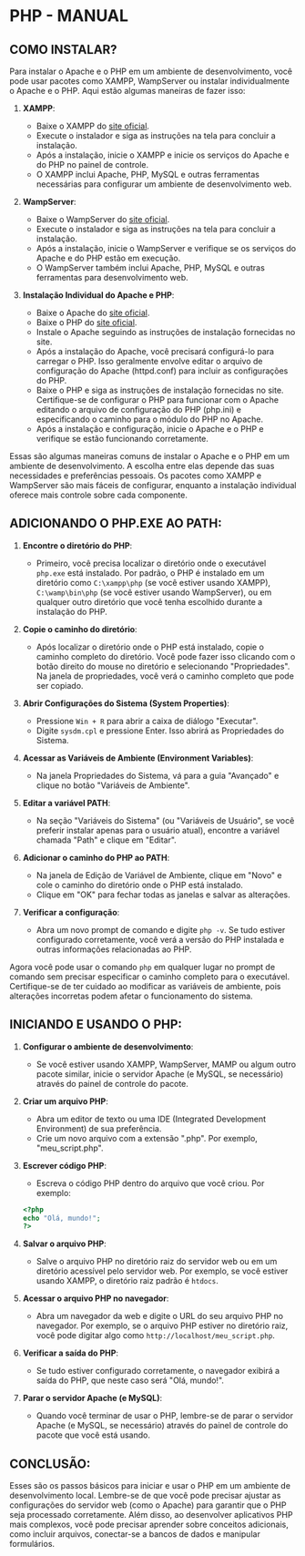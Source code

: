 # PHP - MANUAL
## COMO INSTALAR?
Para instalar o Apache e o PHP em um ambiente de desenvolvimento, você pode usar pacotes como XAMPP, WampServer ou instalar individualmente o Apache e o PHP. Aqui estão algumas maneiras de fazer isso:

1. **XAMPP**:

   - Baixe o XAMPP do [site oficial](https://www.apachefriends.org/pt_br/index.html).
   - Execute o instalador e siga as instruções na tela para concluir a instalação.
   - Após a instalação, inicie o XAMPP e inicie os serviços do Apache e do PHP no painel de controle.
   - O XAMPP inclui Apache, PHP, MySQL e outras ferramentas necessárias para configurar um ambiente de desenvolvimento web.

2. **WampServer**:

   - Baixe o WampServer do [site oficial](https://www.wampserver.com/en/).
   - Execute o instalador e siga as instruções na tela para concluir a instalação.
   - Após a instalação, inicie o WampServer e verifique se os serviços do Apache e do PHP estão em execução.
   - O WampServer também inclui Apache, PHP, MySQL e outras ferramentas para desenvolvimento web.

3. **Instalação Individual do Apache e PHP**:

   - Baixe o Apache do [site oficial](https://httpd.apache.org/download.cgi).
   - Baixe o PHP do [site oficial](https://www.php.net/downloads).
   - Instale o Apache seguindo as instruções de instalação fornecidas no site.
   - Após a instalação do Apache, você precisará configurá-lo para carregar o PHP. Isso geralmente envolve editar o arquivo de configuração do Apache (httpd.conf) para incluir as configurações do PHP.
   - Baixe o PHP e siga as instruções de instalação fornecidas no site. Certifique-se de configurar o PHP para funcionar com o Apache editando o arquivo de configuração do PHP (php.ini) e especificando o caminho para o módulo do PHP no Apache.
   - Após a instalação e configuração, inicie o Apache e o PHP e verifique se estão funcionando corretamente.

Essas são algumas maneiras comuns de instalar o Apache e o PHP em um ambiente de desenvolvimento. A escolha entre elas depende das suas necessidades e preferências pessoais. Os pacotes como XAMPP e WampServer são mais fáceis de configurar, enquanto a instalação individual oferece mais controle sobre cada componente.

## ADICIONANDO O PHP.EXE AO PATH:
1. **Encontre o diretório do PHP**:
   - Primeiro, você precisa localizar o diretório onde o executável `php.exe` está instalado. Por padrão, o PHP é instalado em um diretório como `C:\xampp\php` (se você estiver usando XAMPP), `C:\wamp\bin\php` (se você estiver usando WampServer), ou em qualquer outro diretório que você tenha escolhido durante a instalação do PHP.

2. **Copie o caminho do diretório**:
   - Após localizar o diretório onde o PHP está instalado, copie o caminho completo do diretório. Você pode fazer isso clicando com o botão direito do mouse no diretório e selecionando "Propriedades". Na janela de propriedades, você verá o caminho completo que pode ser copiado.

3. **Abrir Configurações do Sistema (System Properties)**:
   - Pressione `Win + R` para abrir a caixa de diálogo "Executar".
   - Digite `sysdm.cpl` e pressione Enter. Isso abrirá as Propriedades do Sistema.

4. **Acessar as Variáveis de Ambiente (Environment Variables)**:
   - Na janela Propriedades do Sistema, vá para a guia "Avançado" e clique no botão "Variáveis de Ambiente".

5. **Editar a variável PATH**:
   - Na seção "Variáveis do Sistema" (ou "Variáveis de Usuário", se você preferir instalar apenas para o usuário atual), encontre a variável chamada "Path" e clique em "Editar".

6. **Adicionar o caminho do PHP ao PATH**:
   - Na janela de Edição de Variável de Ambiente, clique em "Novo" e cole o caminho do diretório onde o PHP está instalado.
   - Clique em "OK" para fechar todas as janelas e salvar as alterações.

7. **Verificar a configuração**:
   - Abra um novo prompt de comando e digite `php -v`. Se tudo estiver configurado corretamente, você verá a versão do PHP instalada e outras informações relacionadas ao PHP.

Agora você pode usar o comando `php` em qualquer lugar no prompt de comando sem precisar especificar o caminho completo para o executável. Certifique-se de ter cuidado ao modificar as variáveis de ambiente, pois alterações incorretas podem afetar o funcionamento do sistema.

## INICIANDO E USANDO O PHP:
1. **Configurar o ambiente de desenvolvimento**:
   - Se você estiver usando XAMPP, WampServer, MAMP ou algum outro pacote similar, inicie o servidor Apache (e MySQL, se necessário) através do painel de controle do pacote.

2. **Criar um arquivo PHP**:
   - Abra um editor de texto ou uma IDE (Integrated Development Environment) de sua preferência.
   - Crie um novo arquivo com a extensão ".php". Por exemplo, "meu_script.php".

3. **Escrever código PHP**:
   - Escreva o código PHP dentro do arquivo que você criou. Por exemplo:

   ```php
   <?php
   echo "Olá, mundo!";
   ?>
   ```

4. **Salvar o arquivo PHP**:
   - Salve o arquivo PHP no diretório raiz do servidor web ou em um diretório acessível pelo servidor web. Por exemplo, se você estiver usando XAMPP, o diretório raiz padrão é `htdocs`.

5. **Acessar o arquivo PHP no navegador**:
   - Abra um navegador da web e digite o URL do seu arquivo PHP no navegador. Por exemplo, se o arquivo PHP estiver no diretório raiz, você pode digitar algo como `http://localhost/meu_script.php`.

6. **Verificar a saída do PHP**:
   - Se tudo estiver configurado corretamente, o navegador exibirá a saída do PHP, que neste caso será "Olá, mundo!".

7. **Parar o servidor Apache (e MySQL)**:
   - Quando você terminar de usar o PHP, lembre-se de parar o servidor Apache (e MySQL, se necessário) através do painel de controle do pacote que você está usando.

## CONCLUSÃO:
Esses são os passos básicos para iniciar e usar o PHP em um ambiente de desenvolvimento local. Lembre-se de que você pode precisar ajustar as configurações do servidor web (como o Apache) para garantir que o PHP seja processado corretamente. Além disso, ao desenvolver aplicativos PHP mais complexos, você pode precisar aprender sobre conceitos adicionais, como incluir arquivos, conectar-se a bancos de dados e manipular formulários.